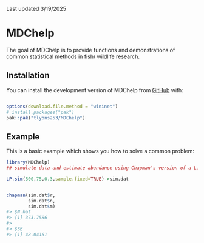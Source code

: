 Last updated 3/19/2025

<!-- README.md is generated from README.Rmd. Please edit that file -->

# MDChelp

<!-- badges: start -->
<!-- badges: end -->

The goal of MDChelp is to provide functions and demonstrations of common
statistical methods in fish/ wildlife research.

## Installation

You can install the development version of MDChelp from
[GitHub](https://github.com/) with:

``` r

options(download.file.method = "wininet")
# install.packages("pak")
pak::pak("tlyons253/MDChelp")
```

## Example

This is a basic example which shows you how to solve a common problem:

``` r
library(MDChelp)
## simulate data and estimate abundance using Chapman's version of a Lincoln-Peterson estimator

LP.sim(500,75,0.3,sample.fixed=TRUE)->sim.dat


chapman(sim.dat$r,
        sim.dat$n,
        sim.dat$m)
#> $N.hat
#> [1] 373.7586
#> 
#> $SE
#> [1] 48.04161
```
